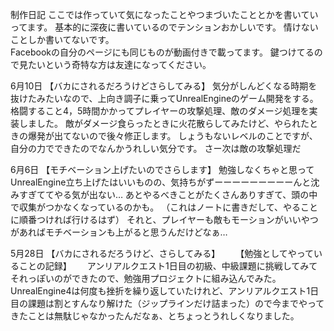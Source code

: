 制作日記
ここでは作っていて気になったことやつまづいたこととかを書いていってます。
基本的に深夜に書いているのでテンションおかしいです。
情けないことしか書いてないです。  
Facebookの自分のページにも同じものが動画付きで載ってます。
鍵つけてるので見たいという奇特な方は友達になってください。

6月10日
【バカにされるだろうけどさらしてみる】
気分がしんどくなる時期を抜けたみたいなので、上向き調子に乗ってUnrealEngineのゲーム開発をする。
格闘すること4，5時間かかってプレイヤーの攻撃処理、敵のダメージ処理を実装しました。
敵がダメージ食らったときに火花散らしてみたけど、やられたときの爆発が出てないので後々修正します。
しょうもないレベルのことですが、自分の力でできたのでなんかうれしい気分です。
さー次は敵の攻撃処理だ

6月6日
【モチベーション上げたいのでさらします】
勉強しなくちゃと思ってUnrealEngine立ち上げたはいいものの、気持ちがずーーーーーーーーーんと沈みすぎててやる気が出ない…
あとやるべきことがたくさんありすぎて、頭の中で収集がつかなくなっているのかも。
（これはノートに書きだして、やることに順番つければ行けるはず）
それと、プレイヤーも敵もモーションがいいやつがあればモチベーションも上がると思うんだけどなぁ…

5月28日
【バカにされるだろうけど、さらしてみる】　　
【勉強としてやっていることの記録】　　
アンリアルクエスト1日目の初級、中級課題に挑戦してみてそれっぽいのができたので、勉強用プロジェクトに組み込んでみた。　　
UnrealEngine4は何度も挫折を繰り返していたけれど、アンリアルクエスト1日目の課題は割とすんなり解けた（ジップラインだけ詰まった）ので今までやってきたことは無駄じゃなかったんだなぁ、とちょっとうれしくなりました。　　
